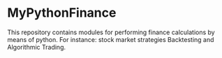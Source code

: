 # MyPythonFinance
This repository contains modules for performing finance calculations by means of python. For instance: stock market strategies Backtesting and Algorithmic Trading.